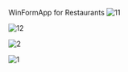 WinFormApp for Restaurants 
![11](https://user-images.githubusercontent.com/76583557/197352952-10c2bc9b-5a9e-487d-b2ac-bb93489d8e1e.png)

![12](https://user-images.githubusercontent.com/76583557/197352960-6e7f0ebe-f090-417f-915e-11125c337d8b.png)

![2](https://user-images.githubusercontent.com/76583557/197352655-a0fcea37-12bd-47c0-a929-5f46a3952e3b.png)

![1](https://user-images.githubusercontent.com/76583557/197352657-3d28ba86-ea45-4bce-b2e8-e6ab4388a10c.png)
